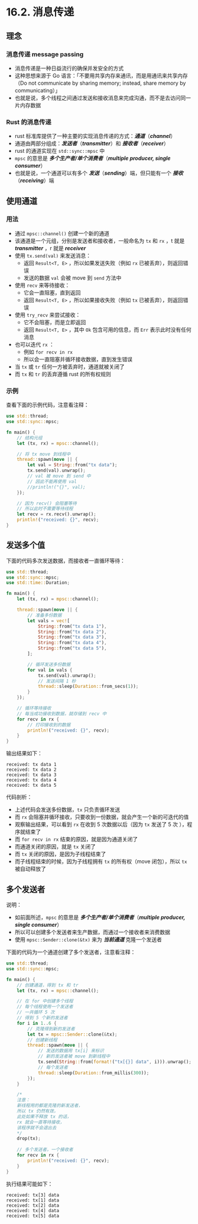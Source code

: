 # 16.2. 消息传递

## 理念

### 消息传递 message passing

- 消息传递是一种日益流行的确保并发安全的方式
- 这种思想来源于 Go 语言：「不要用共享内存来通讯，而是用通讯来共享内存（Do not communicate by sharing memory; instead, share memory by communicating）」
- 也就是说，多个线程之间通过发送和接收消息来完成沟通，而不是去访问同一片内存数据

### Rust 的消息传递

- rust 标准库提供了一种主要的实现消息传递的方式：***通道***（***channel***）
- 通道由两部分组成：***发送者***（***transmitter***）和 ***接收者***（***receiver***）
- rust 的通道实现在 `std::sync::mpsc` 中
- `mpsc` 的意思是 ***多个生产者/单个消费者***（***multiple producer, single consumer***）
- 也就是说，一个通道可以有多个 ***发送***（***sending***）端，但只能有一个 ***接收***（***receiving***）端



## 使用通道

### 用法

- 通过 `mpsc::channel()` 创建一个新的通道
- 该通道是一个元组，分别是发送者和接收者，一般命名为 `tx` 和 `rx` ，t 就是 ***transmitter*** ，r 就是 ***receiver***
- 使用 `tx.send(val)` 来发送消息：
    - 返回 `Result<T, E>` ，所以如果发送失败（例如 `rx` 已被丢弃），则返回错误
    - 发送的数据 `val` 会被 move 到 `send` 方法中
- 使用 `recv` 来等待接收：
    - 它会一直阻塞，直到返回
    - 返回 `Result<T, E>` ，所以如果接收失败（例如 `tx` 已被丢弃），则返回错误
- 使用 `try_recv` 来尝试接收：
    - 它不会阻塞，而是立即返回
    - 返回 `Result<T, E>` ，其中 `Ok` 包含可用的信息，而 `Err` 表示此时没有任何消息
- 也可以迭代 `rx` ：
    - 例如 `for recv in rx`
    - 所以会一直阻塞并循环接收数据，直到发生错误
- 当 `tx` 或 `tr` 任何一方被丢弃时，通道就被关闭了
- 而 `tx` 和 `tr` 的丢弃遵循 rust 的所有权规则



### 示例

查看下面的示例代码，注意看注释：

```rust
use std::thread;
use std::sync::mpsc;

fn main() {
    // 结构元组
	let (tx, rx) = mpsc::channel();

    // 将 tx move 到线程中
	thread::spawn(move || {
		let val = String::from("tx data");
		tx.send(val).unwrap();
		// val 被 move 到 send 中
        // 因此不能再使用 val
		//println!("{}", val);
	});

	// 因为 recv() 会阻塞等待
    // 所以此时不需要等待线程
	let recv = rx.recv().unwrap();
	println!("received: {}", recv);
}
```



## 发送多个值

下面的代码多次发送数据，而接收者一直循环等待：

```rust
use std::thread;
use std::sync::mpsc;
use std::time::Duration;

fn main() {
	let (tx, rx) = mpsc::channel();

	thread::spawn(move || {
        // 准备多份数据
		let vals = vec![
			String::from("tx data 1"),
			String::from("tx data 2"),
			String::from("tx data 3"),
			String::from("tx data 4"),
			String::from("tx data 5"),
		];

        // 循环发送多份数据
		for val in vals {
			tx.send(val).unwrap();
            // 发送间隔 1 秒
			thread::sleep(Duration::from_secs(1));
		}
	});

    // 循环等待接收
    // 每当成功接收到数据，就存储到 recv 中
	for recv in rx {
        // 打印接收到的数据
		println!("received: {}", recv);
	}
}
```

输出结果如下：

```shell
received: tx data 1
received: tx data 2
received: tx data 3
received: tx data 4
received: tx data 5
```

代码剖析：

- 上述代码会发送多份数据，`tx` 只负责循环发送
- 而 `rx` 会阻塞并循环接收，只要收到一份数据，就会产生一个新的可迭代的值
- 观察输出结果，可以看到 `rx` 在收到 5 次数据以后（因为 `tx` 发送了 5 次 ），程序就结束了
- 而 `for recv in rx` 结束的原因，就是因为通道关闭了
- 而通道关闭的原因，就是 `tx` 关闭了
- 而 `tx` 关闭的原因，是因为子线程结束了
- 而子线程结束的时候，因为子线程拥有 `tx` 的所有权（move 闭包），所以 `tx` 被自动释放了



## 多个发送者

说明：

- 如前面所述，`mpsc` 的意思是 ***多个生产者/单个消费者***（***multiple producer, single consumer***）
- 所以可以创建多个发送者来生产数据，而通过一个接收者来消费数据
- 使用 `mpsc::Sender::clone(&tx)` 来为 ***当前通道*** 克隆一个发送者



下面的代码为一个通道创建了多个发送者，注意看注释：

```rust
use std::thread;
use std::sync::mpsc;

fn main() {
    // 创建通道，得到 tx 和 tr
	let (tx, rx) = mpsc::channel();

    // 在 for 中创建多个线程
    // 每个线程使用一个发送者
    // 一共循环 5 次
    // 得到 5 个新的发送者
	for i in 1..6 {
        // 克隆得到新的发送者
		let tx = mpsc::Sender::clone(&tx);
        // 创建新线程
		thread::spawn(move || {
            // 发送的数据用 tx[i] 来标识
            // 新的发送者被 move 到新线程中
			tx.send(String::from(format!("tx[{}] data", i))).unwrap();
            // 每个发送者
			thread::sleep(Duration::from_millis(300));
		});
	}

    /*
    注意：
    新线程用的都是克隆的新发送者，
    所以 tx 仍然有效，
    此处如果不释放 tx 的话，
    rx 就会一直等待接收，
    该程序就不会退出去
    */
	drop(tx);
    
    // 多个发送者，一个接收者
	for recv in rx {
		println!("received: {}", recv);
	}
}
```

执行结果可能如下：

```shell
received: tx[3] data
received: tx[1] data
received: tx[2] data
received: tx[4] data
received: tx[5] data
```

